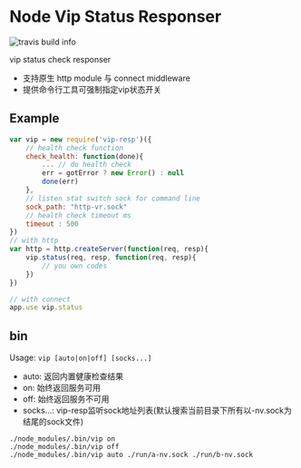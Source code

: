 # Node Vip Status Responser
![travis build info](https://api.travis-ci.org/q3boy/vip-resp.png)

vip status check responser

* 支持原生 http module 与 connect middleware
* 提供命令行工具可强制指定vip状态开关

## Example

```javascript
var vip = new require('vip-resp')({
	// health check function
	check_health: function(done){
		... // do health check
		err = gotError ? new Error() : null
		done(err)
	},
	// listen stat switch sock for command line
	sock_path: "http-vr.sock"
	// health check timeout ms
	timeout : 500
})
// with http
var http = http.createServer(function(req, resp){
	vip.status(req, resp, function(req, resp){
		// you own codes
	})
})

// with connect
app.use vip.status
```

## bin

Usage: `vip [auto|on|off] [socks...]`

* auto: 返回内置健康检查结果
* on: 始终返回服务可用
* off: 始终返回服务不可用
* socks...: vip-resp监听sock地址列表(默认搜索当前目录下所有以-nv.sock为结尾的sock文件)


```shell
./node_modules/.bin/vip on
./node_modules/.bin/vip off
./node_modules/.bin/vip auto ./run/a-nv.sock ./run/b-nv.sock
```


